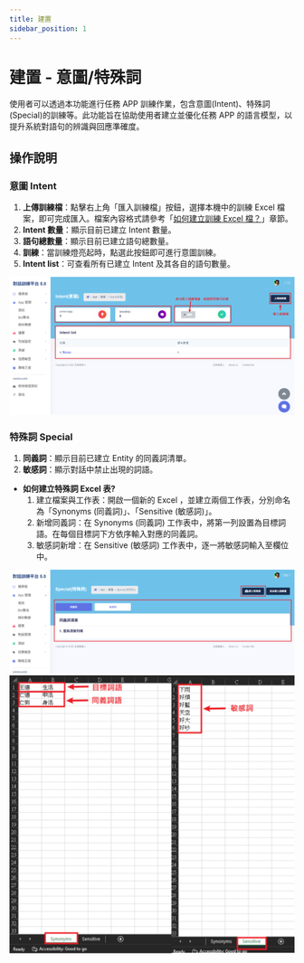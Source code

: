 ```yaml
---
title: 建置
sidebar_position: 1
---
```


# 建置 - 意圖/特殊詞

使用者可以透過本功能進行任務 APP 訓練作業，包含意圖(Intent)、特殊詞(Special)的訓練等。此功能旨在協助使用者建立並優化任務 APP 的語言模型，以提升系統對語句的辨識與回應準確度。

## 操作說明

### 意圖 Intent

1. **上傳訓練檔**：點擊右上角「匯入訓練檔」按鈕，選擇本機中的訓練 Excel 檔案，即可完成匯入。檔案內容格式請參考「[如何建立訓練 Excel 檔？](http://localhost:7000/kingly_frontend_doc/docs/nlu/training-excel-file-setup)」章節。
2. **Intent 數量**：顯示目前已建立 Intent 數量。
3. **語句總數量**：顯示目前已建立語句總數量。
4. **訓練**：當訓練燈亮起時，點選此按鈕即可進行意圖訓練。
5. **Intent list**：可查看所有已建立 Intent 及其各自的語句數量。

![意圖](./img/build-01.png)

### 特殊詞 Special

1. **同義詞**：顯示目前已建立 Entity 的同義詞清單。
2. **敏感詞**：顯示對話中禁止出現的詞語。

- **如何建立特殊詞 Excel 表?**
  1. 建立檔案與工作表：開啟一個新的 Excel ，並建立兩個工作表，分別命名為「Synonyms (同義詞)」、「Sensitive (敏感詞)」。
  2. 新增同義詞：在 Synonyms (同義詞) 工作表中，將第一列設置為目標詞語。在每個目標詞下方依序輸入對應的同義詞。
  3. 敏感詞新增：在 Sensitive (敏感詞) 工作表中，逐一將敏感詞輸入至欄位中。

![特殊詞](./img/build-02.png)
![特殊詞excel](./img/build-05.png)
